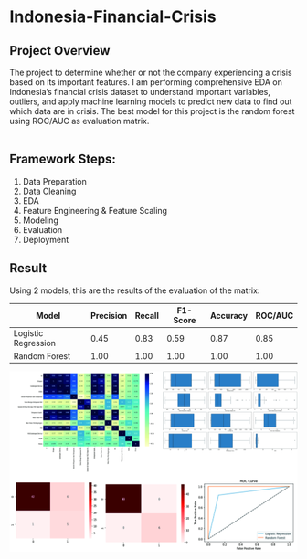# Indonesia-Financial-Crisis

## Project Overview

The project to determine whether or not the company experiencing a crisis based on its important features. 
I am performing comprehensive EDA on Indonesia’s financial crisis dataset to understand important variables,
outliers, and apply machine learning models to predict new data to find out which data are in crisis. The 
best model for this project is the random forest using ROC/AUC as evaluation matrix.
<br><br>


## Framework Steps:

1. Data Preparation
2. Data Cleaning
3. EDA
4. Feature Engineering & Feature Scaling
5. Modeling
6. Evaluation
7. Deployment

## Result
Using 2 models, this are the results of the evaluation of the matrix:

| Model               | Precision | Recall | F1-Score | Accuracy | ROC/AUC |
|---------------------|-----------|--------|----------|----------|---------|
| Logistic Regression | 0.45      | 0.83   | 0.59     | 0.87     | 0.85    |
| Random Forest       | 1.00      | 1.00   | 1.00     | 1.00     | 1.00    |

<img src="ifc_output.jpg"/>

